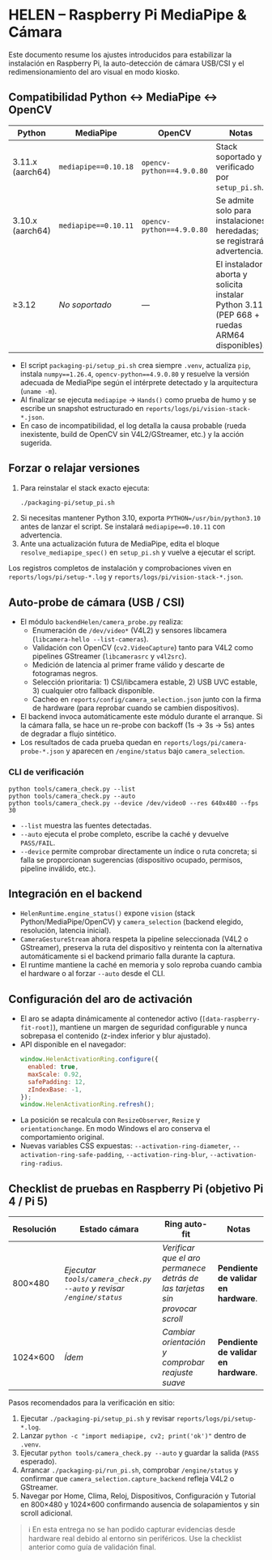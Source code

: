 # HELEN – Raspberry Pi MediaPipe & Cámara

Este documento resume los ajustes introducidos para estabilizar la instalación en Raspberry Pi, la auto-detección de cámara USB/CSI y el redimensionamiento del aro visual en modo kiosko.

## Compatibilidad Python ↔ MediaPipe ↔ OpenCV

| Python | MediaPipe | OpenCV | Notas |
| ------ | --------- | ------ | ----- |
| 3.11.x (aarch64) | `mediapipe==0.10.18` | `opencv-python==4.9.0.80` | Stack soportado y verificado por `setup_pi.sh`. |
| 3.10.x (aarch64) | `mediapipe==0.10.11` | `opencv-python==4.9.0.80` | Se admite solo para instalaciones heredadas; se registrará advertencia. |
| ≥3.12 | _No soportado_ | — | El instalador aborta y solicita instalar Python 3.11 (PEP 668 + ruedas ARM64 disponibles). |

- El script `packaging-pi/setup_pi.sh` crea siempre `.venv`, actualiza `pip`, instala `numpy==1.26.4`, `opencv-python==4.9.0.80` y resuelve la versión adecuada de MediaPipe según el intérprete detectado y la arquitectura (`uname -m`).
- Al finalizar se ejecuta `mediapipe` → `Hands()` como prueba de humo y se escribe un snapshot estructurado en `reports/logs/pi/vision-stack-*.json`.
- En caso de incompatibilidad, el log detalla la causa probable (rueda inexistente, build de OpenCV sin V4L2/GStreamer, etc.) y la acción sugerida.

## Forzar o relajar versiones

1. Para reinstalar el stack exacto ejecuta:
   ```bash
   ./packaging-pi/setup_pi.sh
   ```
2. Si necesitas mantener Python 3.10, exporta `PYTHON=/usr/bin/python3.10` antes de lanzar el script. Se instalará `mediapipe==0.10.11` con advertencia.
3. Ante una actualización futura de MediaPipe, edita el bloque `resolve_mediapipe_spec()` en `setup_pi.sh` y vuelve a ejecutar el script.

Los registros completos de instalación y comprobaciones viven en `reports/logs/pi/setup-*.log` y `reports/logs/pi/vision-stack-*.json`.

## Auto-probe de cámara (USB / CSI)

- El módulo `backendHelen/camera_probe.py` realiza:
  - Enumeración de `/dev/video*` (V4L2) y sensores libcamera (`libcamera-hello --list-cameras`).
  - Validación con OpenCV (`cv2.VideoCapture`) tanto para V4L2 como pipelines GStreamer (`libcamerasrc` y `v4l2src`).
  - Medición de latencia al primer frame válido y descarte de fotogramas negros.
  - Selección prioritaria: 1) CSI/libcamera estable, 2) USB UVC estable, 3) cualquier otro fallback disponible.
  - Cacheo en `reports/config/camera_selection.json` junto con la firma de hardware (para reprobar cuando se cambien dispositivos).
- El backend invoca automáticamente este módulo durante el arranque. Si la cámara falla, se hace un re-probe con backoff (1s → 3s → 5s) antes de degradar a flujo sintético.
- Los resultados de cada prueba quedan en `reports/logs/pi/camera-probe-*.json` y aparecen en `/engine/status` bajo `camera_selection`.

### CLI de verificación

```
python tools/camera_check.py --list
python tools/camera_check.py --auto
python tools/camera_check.py --device /dev/video0 --res 640x480 --fps 30
```

- `--list` muestra las fuentes detectadas.
- `--auto` ejecuta el probe completo, escribe la caché y devuelve `PASS/FAIL`.
- `--device` permite comprobar directamente un índice o ruta concreta; si falla se proporcionan sugerencias (dispositivo ocupado, permisos, pipeline inválido, etc.).

## Integración en el backend

- `HelenRuntime.engine_status()` expone `vision` (stack Python/MediaPipe/OpenCV) y `camera_selection` (backend elegido, resolución, latencia inicial).
- `CameraGestureStream` ahora respeta la pipeline seleccionada (V4L2 o GStreamer), preserva la ruta del dispositivo y reintenta con la alternativa automáticamente si el backend primario falla durante la captura.
- El runtime mantiene la caché en memoria y solo reproba cuando cambia el hardware o al forzar `--auto` desde el CLI.

## Configuración del aro de activación

- El aro se adapta dinámicamente al contenedor activo (`[data-raspberry-fit-root]`), mantiene un margen de seguridad configurable y nunca sobrepasa el contenido (z-index inferior y blur ajustado).
- API disponible en el navegador:
  ```js
  window.HelenActivationRing.configure({
    enabled: true,
    maxScale: 0.92,
    safePadding: 12,
    zIndexBase: -1,
  });
  window.HelenActivationRing.refresh();
  ```
- La posición se recalcula con `ResizeObserver`, `Resize` y `orientationchange`. En modo Windows el aro conserva el comportamiento original.
- Nuevas variables CSS expuestas: `--activation-ring-diameter`, `--activation-ring-safe-padding`, `--activation-ring-blur`, `--activation-ring-radius`.

## Checklist de pruebas en Raspberry Pi (objetivo Pi 4 / Pi 5)

| Resolución | Estado cámara | Ring auto-fit | Notas |
| ---------- | ------------- | ------------- | ----- |
| 800×480 | _Ejecutar `tools/camera_check.py --auto` y revisar `/engine/status`_ | _Verificar que el aro permanece detrás de las tarjetas sin provocar scroll_ | **Pendiente de validar en hardware**. |
| 1024×600 | _Ídem_ | _Cambiar orientación y comprobar reajuste suave_ | **Pendiente de validar en hardware**. |

Pasos recomendados para la verificación en sitio:
1. Ejecutar `./packaging-pi/setup_pi.sh` y revisar `reports/logs/pi/setup-*.log`.
2. Lanzar `python -c "import mediapipe, cv2; print('ok')"` dentro de `.venv`.
3. Ejecutar `python tools/camera_check.py --auto` y guardar la salida (`PASS` esperado).
4. Arrancar `./packaging-pi/run_pi.sh`, comprobar `/engine/status` y confirmar que `camera_selection.capture_backend` refleja V4L2 o GStreamer.
5. Navegar por Home, Clima, Reloj, Dispositivos, Configuración y Tutorial en 800×480 y 1024×600 confirmando ausencia de solapamientos y sin scroll adicional.

> ℹ️ En esta entrega no se han podido capturar evidencias desde hardware real debido al entorno sin periféricos. Use la checklist anterior como guía de validación final.
